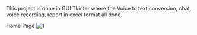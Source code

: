 This project is done in GUI Tkinter where the Voice to text conversion, chat, voice recording, report in excel format all done.



Home Page
![1](https://github.com/fathimaCode/VoiceLog/assets/142009811/da76793f-2f9b-4eb2-8530-5549a3fe6858)


